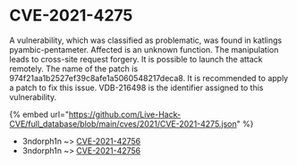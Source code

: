 # CVE-2021-4275

A vulnerability, which was classified as problematic, was found in katlings pyambic-pentameter. Affected is an unknown function. The manipulation leads to cross-site request forgery. It is possible to launch the attack remotely. The name of the patch is 974f21aa1b2527ef39c8afe1a5060548217deca8. It is recommended to apply a patch to fix this issue. VDB-216498 is the identifier assigned to this vulnerability.

{% embed url="https://github.com/Live-Hack-CVE/full_database/blob/main/cves/2021/CVE-2021-4275.json" %}


* 3ndorph1n ~> [CVE-2021-42756](https://www.alice-snow.ru/2021/database/cve-2021-4275/cve-2021-42756-3ndorph1n)
* 3ndorph1n ~> [CVE-2021-42756](https://www.alice-snow.ru/2021/database/cve-2021-4275/cve-2021-42756-3ndorph1n)